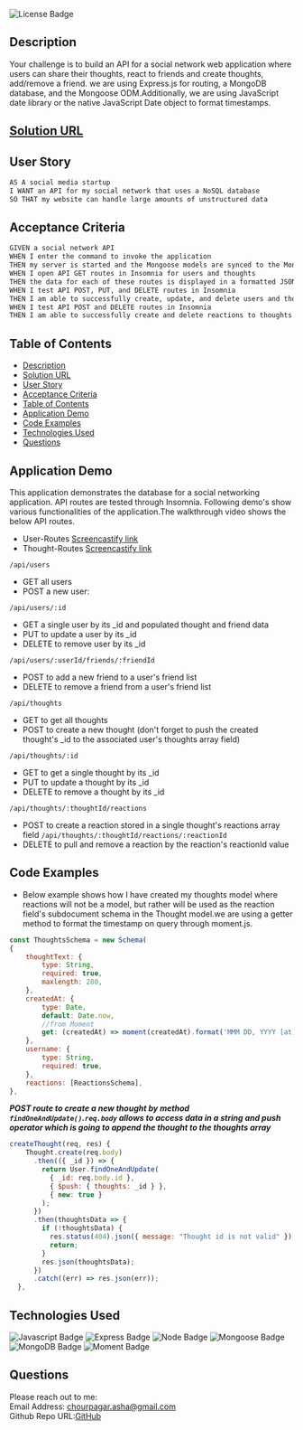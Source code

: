 ![License Badge](https://img.shields.io/badge/License-MIT-orange)  

## Description
Your challenge is to build an API for a social network web application where users can share their thoughts, react to friends and create thoughts, add/remove a friend. we are using Express.js for routing, a MongoDB database, and the Mongoose ODM.Additionally, we are using JavaScript date library or the native JavaScript Date object to format timestamps. 

## [Solution URL](https://github.com/ashachakre0906/social-network-api)

## User Story
```md
AS A social media startup
I WANT an API for my social network that uses a NoSQL database
SO THAT my website can handle large amounts of unstructured data
```
## Acceptance Criteria
```md
GIVEN a social network API
WHEN I enter the command to invoke the application
THEN my server is started and the Mongoose models are synced to the MongoDB database
WHEN I open API GET routes in Insomnia for users and thoughts
THEN the data for each of these routes is displayed in a formatted JSON
WHEN I test API POST, PUT, and DELETE routes in Insomnia
THEN I am able to successfully create, update, and delete users and thoughts in my database
WHEN I test API POST and DELETE routes in Insomnia
THEN I am able to successfully create and delete reactions to thoughts and add and remove friends to a user’s friend list
```
## Table of Contents
- [Description](#description)
- [Solution URL](#solution-url)
- [User Story](#user-story)
- [Acceptance Criteria](#acceptance-criteria)
- [Table of Contents](#table-of-contents)
- [Application Demo](#application-demo)
- [Code Examples](#code-examples)
- [Technologies Used](#technologies-used)
- [Questions](#questions)


## Application Demo
This application demonstrates the database for a social networking application. API routes are tested through Insomnia. Following demo's show various functionalities of the application.The walkthrough video shows the below API routes.



- User-Routes
 [Screencastify link](https://watch.screencastify.com/v/H1B24H16KkrkWs7sCFOW)
 - Thought-Routes
   [Screencastify link](https://watch.screencastify.com/v/hgvwDpav1snzBknZDtFb)

  `/api/users`
  * GET all users
  * POST a new user:
  
  `/api/users/:id`
  * GET a single user by its _id and populated thought and friend data
  * PUT to update a user by its _id
  * DELETE to remove user by its _id
  
  `/api/users/:userId/friends/:friendId`
  * POST to add a new friend to a user's friend list
  * DELETE to remove a friend from a user's friend list

  `/api/thoughts`
  * GET to get all thoughts
  * POST to create a new thought (don't forget to push the created thought's _id to the associated user's thoughts array field)
  
  `/api/thoughts/:id`
  * GET to get a single thought by its _id
  * PUT to update a thought by its _id
  * DELETE to remove a thought by its _id

  `/api/thoughts/:thoughtId/reactions`
 * POST to create a reaction stored in a single thought's reactions array field
  `/api/thoughts/:thoughtId/reactions/:reactionId`
 * DELETE to pull and remove a reaction by the reaction's reactionId value

## Code Examples
 - Below example shows how I have created my thoughts model where reactions will not be a model, but rather will be used as the reaction field's subdocument schema in the Thought model.we are using a getter method to format the timestamp on query through moment.js.

```js
const ThoughtsSchema = new Schema(
{
    thoughtText: {
        type: String,
        required: true,
        maxlength: 280,
    },
    createdAt: {
        type: Date,
        default: Date.now,
        //from Moment
        get: (createdAt) => moment(createdAt).format('MMM DD, YYYY [at] hh:mm a'),
    },
    username: {
        type: String,
        required: true,
    },
    reactions: [ReactionsSchema],
},
```
***POST route to create a new thought by method `findOneAndUpdate()`.`req.body` allows to access data in a string and push operator which is going to append the thought to the thoughts array***
```js
createThought(req, res) {
    Thought.create(req.body)
      .then(({ _id }) => {
        return User.findOneAndUpdate(
          { _id: req.body.id },
          { $push: { thoughts: _id } },
          { new: true }
        );
      })
      .then(thoughtsData => {
        if (!thoughtsData) {
          res.status(404).json({ message: "Thought id is not valid" });
          return;
        }
        res.json(thoughtsData);
      })
      .catch((err) => res.json(err));
  },
```

## Technologies Used
![Javascript Badge](https://img.shields.io/badge/language-Javascript-blue.svg)
![Express Badge](https://img.shields.io/badge/backend-Express-yellow.svg)
![Node Badge](https://img.shields.io/badge/backend-Node-orange.svg)
![Mongoose Badge](https://img.shields.io/badge/ODM-Mongoose-magenta.svg)
![MongoDB Badge](https://img.shields.io/badge/database-Mongo-green.svg)
![Moment Badge](https://img.shields.io/badge/NPM-Moment.js-purple.svg)


## Questions
Please reach out to me:<br>
Email Address: chourpagar.asha@gmail.com <br>
Github Repo URL:[GitHub](https://github.com/ashachakre0906)

























